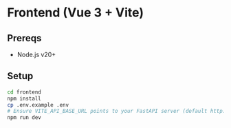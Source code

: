 
# Frontend (Vue 3 + Vite)

## Prereqs
- Node.js v20+

## Setup
```bash
cd frontend
npm install
cp .env.example .env
# Ensure VITE_API_BASE_URL points to your FastAPI server (default http://localhost:8000)
npm run dev
```
